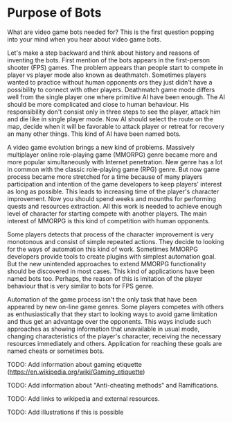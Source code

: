 # Purpose of Bots

What are video game bots needed for? This is the first question popping into your mind when you hear about video game bots.

Let's make a step backward and think about history and reasons of inventing the bots. First mention of the bots appears in the first-person shooter (FPS) games. The problem appears than people start to compete in player vs player mode also known as deathmatch. Sometimes players wanted to practice without human opponents ors they just didn't have a possibility to connect with other players. Deathmatch game mode differs well from the single player one where primitive AI have been enough. The AI should be more complicated and close to human behaviour. His responsibility don't consist only in three steps to see the player, attack him and die like in single player mode. Now AI should select the route on the map, decide when it will be favorable to attack player or retreat for recovery an many other things. This kind of AI have been named bots.

A video game evolution brings a new kind of problems. Massively multiplayer online role-playing game (MMORPG) genre became more and more popular simultaneously with Internet penetration. New genre has a lot in common with the classic role-playing game (RPG) genre. But now game process became more stretched for a time because of many players participation and intention of the game developers to keep players' interest as long as possible. This leads to increasing time of the player's character improvement. Now you should spend weeks and mounths for performing quests and resources extraction. All this work is needed to achieve enough level of character for starting compete with another players. The main interest of MMORPG is this kind of competition with human opponents.

Some players detects that process of the character improvement is very monotonous and consist of simple repeated actions. They decide to looking for the ways of automation this kind of work. Sometimes MMORPG developers provide tools to create plugins with simplest automation goal. But the new unintended approaches to extend MMORPG functionality should be discovered in most cases. This kind of applications have been named bots too. Perhaps, the reason of this is imitation of the player behaviour that is very similar to bots for FPS genre.

Automation of the game process isn't the only task that have been appeared by new on-line game genres. Some players competes with others as enthusiastically that they start to looking ways to avoid game limitation and thus get an advantage over the opponents. This ways include such approaches as showing information that unavailable in usual mode, changing characteristics of the player's character, receiving the necessary resources immediately and others. Application for reaching these goals are named cheats or sometimes bots.

TODO: Add information about gaming etiquette (https://en.wikipedia.org/wiki/Gaming_etiquette)

TODO: Add information about "Anti-cheating methods" and Ramifications.

TODO: Add links to wikipedia and external resources.

TODO: Add illustrations if this is possible
